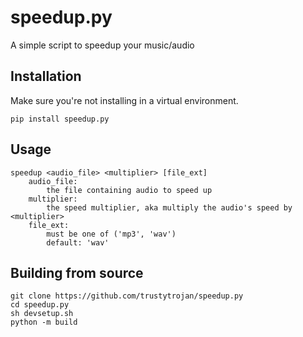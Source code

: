 # speedup.py
A simple script to speedup your music/audio

## Installation
Make sure you're not installing in a virtual environment.
```
pip install speedup.py
```

## Usage
```
speedup <audio_file> <multiplier> [file_ext]
	audio_file:
		the file containing audio to speed up
	multiplier:
		the speed multiplier, aka multiply the audio's speed by <multiplier>
	file_ext:
		must be one of ('mp3', 'wav')
		default: 'wav'
```

## Building from source
```
git clone https://github.com/trustytrojan/speedup.py
cd speedup.py
sh devsetup.sh
python -m build
```
